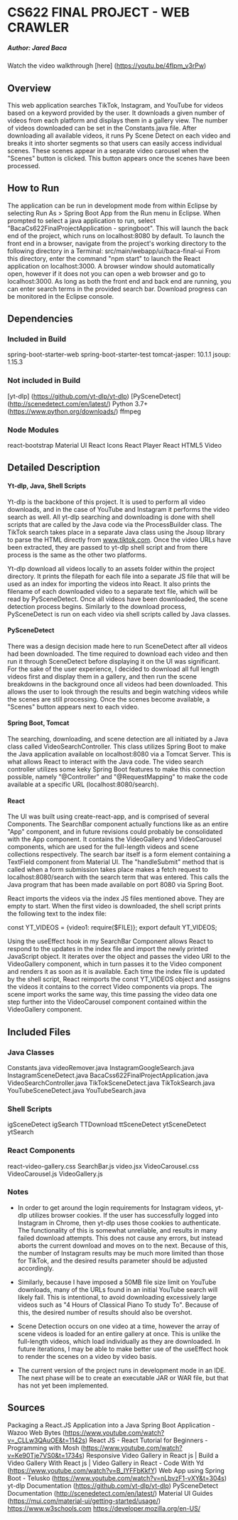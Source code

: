 # CS622 FINAL PROJECT  - WEB CRAWLER
##### Author: Jared Baca

Watch the video walkthrough [here] (https://youtu.be/4fIpm_v3rPw)

## Overview
This web application searches TikTok, Instagram, and YouTube for videos based on a keyword provided by the user. It downloads a given number of videos from each platform and displays them in a gallery view. The number of videos downloaded can be set in the Constants.java file. After downloading all available videos, it runs Py Scene Detect on each video and breaks it into shorter segments so that users can easily access individual scenes. These scenes appear in a separate video carousel when the "Scenes" button is clicked. This button appears once the scenes have been processed.

## How to Run
The application can be run in development mode from within Eclipse by selecting Run As > Spring Boot App from the Run menu in Eclipse. When prompted to select a java application to run, select "BacaCs622FinalProjectApplication - springboot". This will launch the back end of the project, which runs on localhost:8080 by default. To launch the front end in a browser, navigate from the project's working directory to the following directory in a Terminal: src/main/webapp/ui/baca-final-ui 
From this directory, enter the command "npm start" to launch the React application on localhost:3000. A browser window should automatically open, however if it does not you can open a web browser and go to localhost:3000. As long as both the front end and back end are running, you can enter search terms in the provided search bar. Download progress can be monitored in the Eclipse console.

## Dependencies
### Included in Build
spring-boot-starter-web
spring-boot-starter-test
tomcat-jasper: 10.1.1
jsoup: 1.15.3
### Not included in Build
[yt-dlp] (https://github.com/yt-dlp/yt-dlp)
[PySceneDetect] (http://scenedetect.com/en/latest/)
Python 3.7+ (https://www.python.org/downloads/)
ffmpeg
### Node Modules
react-bootstrap
Material UI
React Icons
React Player
React HTML5 Video

## Detailed Description
#### Yt-dlp, Java, Shell Scripts
Yt-dlp is the backbone of this project. It is used to perform all video downloads, and in the case of YouTube and Instagram it performs the video search as well. All yt-dlp searching and downloading is done with shell scripts that are called by the Java code via the ProcessBuilder class. The TikTok search takes place in a separate Java class using the Jsoup library to parse the HTML directly from www.tiktok.com. Once the video URLs have been extracted, they are passed to yt-dlp shell script and from there process is the same as the other two platforms.

Yt-dlp download all videos locally to an assets folder within the project directory. It prints the filepath for each file into a separate JS file that will be used as an index for importing the videos into React. It also prints the filename of each downloaded video to a separate text file, which will be read by PySceneDetect. Once all videos have been downloaded, the scene detection process begins. Similarly to the download process, PySceneDetect is run on each video via shell scripts called by Java classes. 

#### PySceneDetect
There was a design decision made here to run SceneDetect after all videos had been downloaded. The time required to download each video and then run it through SceneDetect before displaying it on the UI was significant. For the sake of the user experience, I decided to download all full length videos first and display them in a gallery, and then run the scene breakdowns in the background once all videos had been downloaded. This allows the user to look through the results and begin watching videos while the scenes are still processing. Once the scenes become available, a "Scenes" button appears next to each video. 

#### Spring Boot, Tomcat
The searching, downloading, and scene detection are all initiated by a Java class called VideoSearchController. This class utilizes Spring Boot to make the Java application available on localhost:8080 via a Tomcat Server. This is what allows React to interact with the Java code. The video search controller utilizes some keky Spring Boot features to make this connection possible, namely "@Controller" and "@RequestMapping" to make the code available at a specific URL (localhost:8080/search).

#### React
The UI was built using create-react-app, and is comprised of several Components. The SearchBar component actually functions like as an entire "App" component, and in future revisions could probably be consolidated with the App component. It contains the VideoGallery and VideoCarousel components, which are used for the full-length videos and scene collections respectively. The search bar itself is a form element containing a TextField component from Material UI. The "handleSubmit" method that is called when a form submission takes place makes a fetch request to localhost:8080/search with the search term that was entered. This calls the Java program that has been made available on port 8080 via Spring Boot. 

React imports the videos via the index JS files mentioned above. They are empty to start. When the first video is downloaded, the shell script prints the following text to the index file: 

const YT_VIDEOS = {video1: require($FILE)}; export default YT_VIDEOS; 

Using the useEffect hook in my SearchBar Component allows React to respond to the updates in the index file and import the newly printed JavaScript object. It iterates over the object and passes the video URI to the VideoGallery component, which in turn passes it to the Video component and renders it as soon as it is available. Each time the index file is updated by the shell script, React reimports the const YT_VIDEOS object and assigns the videos it contains to the correct Video components via props. The scene import works the same way, this time passing the video data one step further into the VideoCarousel component contained within the VideoGallery component.


## Included Files
### Java Classes
Constants.java
videoRemover.java
InstagramGoogleSearch.java
InstagramSceneDetect.java
BacaCss622FinalProjectApplication.java
VideoSearchController.java
TikTokSceneDetect.java
TikTokSearch.java
YouTubeSceneDetect.java
YouTubeSearch.java
### Shell Scripts
igSceneDetect
igSearch
TTDownload
ttSceneDetect
ytSceneDetect
ytSearch
### React Components
react-video-gallery.css
SearchBar.js
video.jsx
VideoCarousel.css
VideoCarousel.js
VideoGallery.js

### Notes
- In order to get around the login requirements for Instagram videos, yt-dlp utilizes browser cookies. If the user has successfully logged into Instagram in Chrome, then yt-dlp uses those cookies to authenticate. The functionality of this is somewhat unreliable, and results in many failed download attempts. This does not cause any errors, but instead aborts the current download and moves on to the next. Because of this, the number of Instagram results may be much more limited than those for TikTok, and the desired results parameter should be adjusted accordingly.

- Similarly, because I have imposed a 50MB file size limit on YouTube downloads, many of the URLs found in an initial YouTube search will likely fail. This is intentional, to avoid downloading excessively large videos such as "4 Hours of Classical Piano To study To". Because of this, the desired number of results should also be overshot.

- Scene Detection occurs on one video at a time, however the array of scene videos is loaded for an entire gallery at once. This is unlike the full-length videos, which load individually as they are downloaded. In future iterations, I may be able to make better use of the useEffect hook to render the scenes on a video by video basis.

- The current version of the project runs in development mode in an IDE. The next phase will be to create an executable JAR or WAR file, but that has not yet been implemented.

## Sources

Packaging a React.JS Application into a Java Spring Boot Application - Wazoo Web Bytes (https://www.youtube.com/watch?v=_CLLw3QAuOE&t=1142s)
React JS - React Tutorial for Beginners - Programming with Mosh (https://www.youtube.com/watch?v=Ke90Tje7VS0&t=1734s)
Responsive Video Gallery in React js | Build a Video Gallery With React js | Video Gallery in React - Code With Yd (https://www.youtube.com/watch?v=B_IYFFbKkfY)
Web App using Spring Boot - Telusko (https://www.youtube.com/watch?v=nLbvzF1-vXY&t=304s)
yt-dlp Documentation (https://github.com/yt-dlp/yt-dlp)
PySceneDetect Documentation (http://scenedetect.com/en/latest/)
Material UI Guides (https://mui.com/material-ui/getting-started/usage/)
https://www.w3schools.com
https://developer.mozilla.org/en-US/

